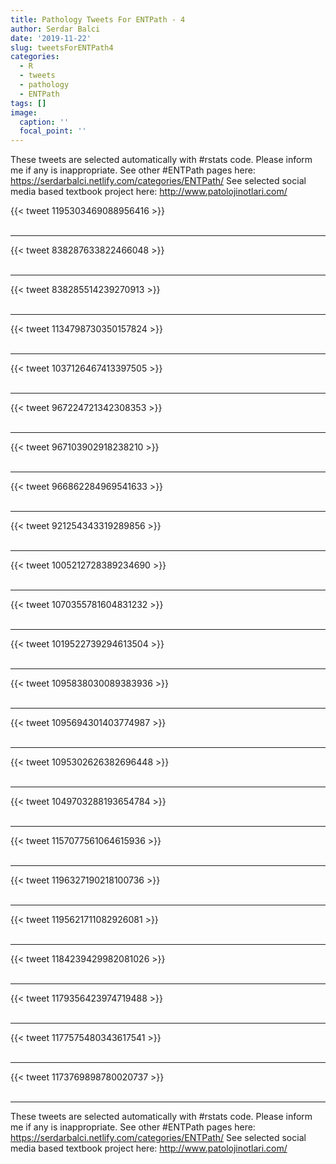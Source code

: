 ```yaml
---
title: Pathology Tweets For ENTPath - 4
author: Serdar Balci
date: '2019-11-22'
slug: tweetsForENTPath4
categories:
  - R
  - tweets
  - pathology
  - ENTPath
tags: []
image:
  caption: ''
  focal_point: ''
---
```



These tweets are selected automatically with #rstats code. Please inform me if any is inappropriate.
See other #ENTPath pages here: https://serdarbalci.netlify.com/categories/ENTPath/ 
See selected social media based textbook project here: http://www.patolojinotlari.com/

{{< tweet 1195303469088956416 >}}
<br>
<br>
<hr>
{{< tweet 838287633822466048 >}}
<br>
<br>
<hr>
{{< tweet 838285514239270913 >}}
<br>
<br>
<hr>
{{< tweet 1134798730350157824 >}}
<br>
<br>
<hr>
{{< tweet 1037126467413397505 >}}
<br>
<br>
<hr>
{{< tweet 967224721342308353 >}}
<br>
<br>
<hr>
{{< tweet 967103902918238210 >}}
<br>
<br>
<hr>
{{< tweet 966862284969541633 >}}
<br>
<br>
<hr>
{{< tweet 921254343319289856 >}}
<br>
<br>
<hr>
{{< tweet 1005212728389234690 >}}
<br>
<br>
<hr>
{{< tweet 1070355781604831232 >}}
<br>
<br>
<hr>
{{< tweet 1019522739294613504 >}}
<br>
<br>
<hr>
{{< tweet 1095838030089383936 >}}
<br>
<br>
<hr>
{{< tweet 1095694301403774987 >}}
<br>
<br>
<hr>
{{< tweet 1095302626382696448 >}}
<br>
<br>
<hr>
{{< tweet 1049703288193654784 >}}
<br>
<br>
<hr>
{{< tweet 1157077561064615936 >}}
<br>
<br>
<hr>
{{< tweet 1196327190218100736 >}}
<br>
<br>
<hr>
{{< tweet 1195621711082926081 >}}
<br>
<br>
<hr>
{{< tweet 1184239429982081026 >}}
<br>
<br>
<hr>
{{< tweet 1179356423974719488 >}}
<br>
<br>
<hr>
{{< tweet 1177575480343617541 >}}
<br>
<br>
<hr>
{{< tweet 1173769898780020737 >}}
<br>
<br>
<hr>


These tweets are selected automatically with #rstats code. Please inform me if any is inappropriate.
See other #ENTPath pages here: https://serdarbalci.netlify.com/categories/ENTPath/ 
See selected social media based textbook project here: http://www.patolojinotlari.com/
